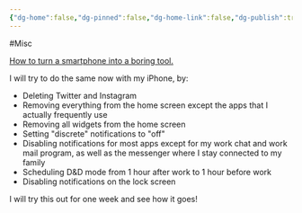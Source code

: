 ```yaml
---
{"dg-home":false,"dg-pinned":false,"dg-home-link":false,"dg-publish":true,"tags":["dgblip"],"created-date":"2021-03-25T00:00:00","disabled rules":["yaml-title","yaml-title-alias","file-name-heading"],"title":"philipp @ 2021-03-25","dg-permalink":"2021/03/25/boring-smartphone/","updated-date":"2025-04-30T22:27:37","dg-path":"blips/2021-03-25-boring-smartphone.md","permalink":"/2021/03/25/boring-smartphone/","dgPassFrontmatter":true}
---
```



#Misc

[How to turn a smartphone into a boring tool.](https://maximevaillancourt.com/blog/turning-my-smartphone-into-a-boring-tool)

I will try to do the same now with my iPhone, by:

- Deleting Twitter and Instagram
- Removing everything from the home screen except the apps that I actually frequently use
- Removing all widgets from the home screen
- Setting "discrete" notifications to "off"
- Disabling notifications for most apps except for my work chat and work mail program, as well as the messenger where I stay connected to my family
- Scheduling D&D mode from 1 hour after work to 1 hour before work
- Disabling notifications on the lock screen

I will try this out for one week and see how it goes!




